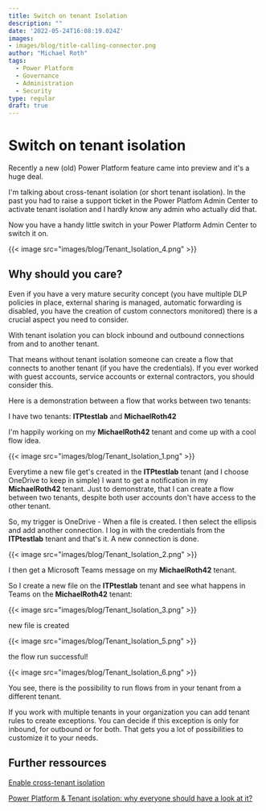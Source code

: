 ```yaml
---
title: Switch on tenant Isolation
description: ""
date: '2022-05-24T16:08:19.024Z'
images: 
- images/blog/title-calling-connector.png
author: "Michael Roth"
tags:
  - Power Platform
  - Governance
  - Administration
  - Security
type: regular
draft: true
---
```


# Switch on tenant isolation

Recently a new (old) Power Platform feature came into preview and it's a huge deal.

I'm talking about cross-tenant isolation (or short tenant isolation). In the past you had to raise a support ticket in the Power Platfom Admin Center to activate tenant isolation and I hardly know any admin who actually did that.

Now you have a handy little switch in your Power Platform Admin Center to switch it on.

{{< image src="images/blog/Tenant_Isolation_4.png" >}}

## Why should you care?

Even if you have a very mature security concept (you have multiple DLP policies in place, external sharing is managed, automatic forwarding is disabled, you have the creation of custom connectors monitored) there is a crucial aspect you need to consider.

With tenant isolation you can block inbound and outbound connections from and to another tenant.

That means without tenant isolation someone can create a flow that connects to another tenant (if you have the credentials).
If you ever worked with guest accounts, service accounts or external contractors, you should consider this.

Here is a demonstration between a flow that works between two tenants:

I have two tenants:
**ITPtestlab** and **MichaelRoth42**

I'm happily working on my **MichaelRoth42** tenant and come up with a cool flow idea.

{{< image src="images/blog/Tenant_Isolation_1.png" >}}

Everytime a new file get's created in the **ITPtestlab** tenant (and I choose OneDrive to keep in simple) I want to get a notification in my **MichaelRoth42** tenant. Just to demonstrate, that I can create a flow between two tenants, despite both user accounts don't have access to the other tenant.

So, my trigger is OneDrive - When a file is created. I then select the ellipsis and add another connection. I log in with the credentials from the **ITPtestlab** tenant and that's it. A new connection is done. 

{{< image src="images/blog/Tenant_Isolation_2.png" >}}

I then get a Microsoft Teams message on my **MichaelRoth42** tenant.

So I create a new file on the **ITPtestlab** tenant and see what happens in Teams on the **MichaelRoth42** tenant:

{{< image src="images/blog/Tenant_Isolation_3.png" >}}

new file is created

{{< image src="images/blog/Tenant_Isolation_5.png" >}}

the flow run successful!

{{< image src="images/blog/Tenant_Isolation_6.png" >}}

You see, there is the possibility to run flows from in your tenant from a different tenant.

If you work with multiple tenants in your organization you can add tenant rules to create exceptions. You can decide if this exception is only for inbound, for outbound or for both. That gets you a lot of possibilities to customize it to your needs.

## Further ressources

[Enable cross-tenant isolation](https://docs.microsoft.com/power-platform/guidance/adoption/tenant-isolation)

[Power Platform & Tenant isolation: why everyone should have a look at it?](https://www.thijoubert.com/2021-07/PowerPlatform-TenantIsolation/)